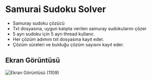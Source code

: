 # Samurai Sudoku Solver

- Samuray sudoku çözücü 
- Txt dosyasına, uygun kalıpta verilen samuray sudokularını çözer 
- 5 ayrı sudoku için 5 ayrı thread kullanır.
- Her çözüm adımını txt dosyasına kayıt eder.
- Çözüm süreleri ve bulduğu çözüm sayısını kayıt eder.

## Ekran Görüntüsü

![Ekran Görüntüsü (1109)](https://user-images.githubusercontent.com/86842336/166299468-792cfe78-6ad5-45b9-ad20-d0d617295471.png)
